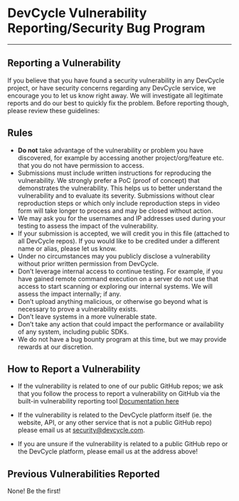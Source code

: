 # DevCycle Vulnerability Reporting/Security Bug Program
---

## Reporting a Vulnerability
If you believe that you have found a security vulnerability in any DevCycle project, or have security concerns regarding
any DevCycle service, we encourage you to let us know right away. We will investigate all legitimate reports and do our
best to quickly fix the problem. Before reporting though, please review these guidelines:

## Rules
- **Do not** take advantage of the vulnerability or problem you have discovered, for example by
accessing another project/org/feature etc. that you do not have permission to access.
- Submissions must include written instructions for reproducing the vulnerability. We strongly prefer a PoC 
(proof of concept) that demonstrates the vulnerability. This helps us to better understand the vulnerability and to evaluate its severity.
Submissions without clear reproduction steps or which only include reproduction steps in video form will take longer to process and may be closed without action.
- We may ask you for the usernames and IP addresses used during your testing to assess the impact of the vulnerability.
- If your submission is accepted, we will credit you in this file (attached to all DevCycle repos).
If you would like to be credited under a different name or alias, please let us know.
- Under no circumstances may you publicly disclose a vulnerability without prior written permission from DevCycle.
- Don’t leverage internal access to continue testing. For example, if you have gained remote command execution on 
a server do not use that access to start scanning or exploring our internal systems. We will assess the impact internally; if any.
- Don’t upload anything malicious, or otherwise go beyond what is necessary to prove a vulnerability exists.
- Don’t leave systems in a more vulnerable state.
- Don’t take any action that could impact the performance or availability of any system, including public SDKs.
- We do not have a bug bounty program at this time, but we may provide rewards at our discretion.

## How to Report a Vulnerability

- If the vulnerability is related to one of our public GitHub repos; we ask that you follow the process to report a
  vulnerability on GitHub via the built-in vulnerability reporting tool [Documentation here](https://docs.github.com/en/code-security/security-advisories/guidance-on-reporting-and-writing-information-about-vulnerabilities/privately-reporting-a-security-vulnerability)

- If the vulnerability is related to the DevCycle platform itself (ie. the website, API, or any other service that is
  not a public GitHub repo) please email us at [security@devcycle.com](mailto:security@devcycle.com). 

- If you are unsure if the vulnerability is related to a public GitHub repo or the DevCycle platform, please email us at the address above!

## Previous Vulnerabilities Reported
None! Be the first!